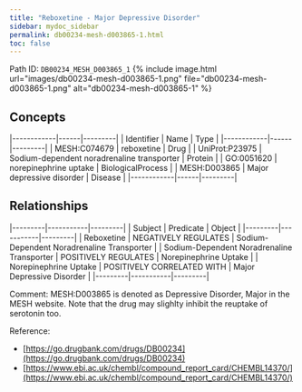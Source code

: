 ```yaml
---
title: "Reboxetine - Major Depressive Disorder"
sidebar: mydoc_sidebar
permalink: db00234-mesh-d003865-1.html
toc: false 
---
```



Path ID: `DB00234_MESH_D003865_1`
{% include image.html url="images/db00234-mesh-d003865-1.png" file="db00234-mesh-d003865-1.png" alt="db00234-mesh-d003865-1" %}

## Concepts

|------------|------|---------|
| Identifier | Name | Type    |
|------------|------|---------|
| MESH:C074679 | reboxetine | Drug |
| UniProt:P23975 | Sodium-dependent noradrenaline transporter | Protein |
| GO:0051620 | norepinephrine uptake | BiologicalProcess |
| MESH:D003865 | Major depressive disorder | Disease |
|------------|------|---------|

## Relationships

|---------|-----------|---------|
| Subject | Predicate | Object  |
|---------|-----------|---------|
| Reboxetine | NEGATIVELY REGULATES | Sodium-Dependent Noradrenaline Transporter |
| Sodium-Dependent Noradrenaline Transporter | POSITIVELY REGULATES | Norepinephrine Uptake |
| Norepinephrine Uptake | POSITIVELY CORRELATED WITH | Major Depressive Disorder |
|---------|-----------|---------|

Comment: MESH:D003865 is denoted as Depressive Disorder, Major in the MESH website. Note that the drug may slighlty inhibit the reuptake of serotonin too.

Reference: 
  - [https://go.drugbank.com/drugs/DB00234](https://go.drugbank.com/drugs/DB00234)
  - [https://www.ebi.ac.uk/chembl/compound_report_card/CHEMBL14370/](https://www.ebi.ac.uk/chembl/compound_report_card/CHEMBL14370/)
